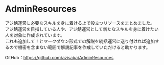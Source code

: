 # AdminResources
アジ鯖運営に必要なスキルを身に着ける上で役立つリソースをまとめました。  
アジ鯖運営を目指している人や、アジ鯖運営として新たなスキルを身に着けたい人を対象に作成されています。   
これも追加して！とマークダウン形式での解説を統括運営に送り付ければ追加するので機密を含まない範囲で解説記事を作成していただけると助かります。

GitHub：<https://github.com/azisaba/AdminResources>
